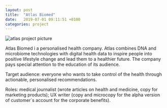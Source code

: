```yaml
---
layout: post
title:  "Atlas Biomed"
date:   2019-07-01 09:11:51 +0100
categories: project
---
```

![atlas project picture](/atlas/atlas-project-image-small.png)

Atlas Biomed i a personalised health company. Atlas combines DNA and microbiome technologies with digital health data to inspire people into positive lifestyle change and lead them to a healthier future. The company pays special attention to the education of its audience.

Target audience: everyone who wants to take control of the health through actionable, personalised recommendations.

Roles: medical journalist (wrote articles on health and medicine, copy for marketing products); UX writer (copy and microcopy for the alpha version of customer`s account for the corporate benefits). 